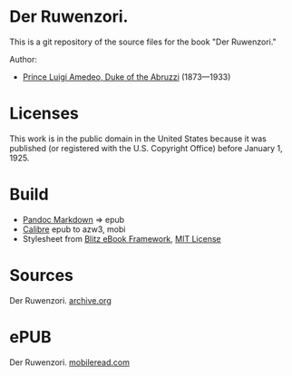 # Der Ruwenzori.

This is a git repository of the source files for the book "Der Ruwenzori."

Author:

* [Prince Luigi Amedeo, Duke of the Abruzzi](https://en.wikipedia.org/wiki/Prince_Luigi_Amedeo,_Duke_of_the_Abruzzi) (1873—1933)


# Licenses
This work is in the public domain in the United States because it was
published (or registered with the U.S. Copyright Office)
before January 1, 1925.


# Build
* [Pandoc Markdown](https://pandoc.org/MANUAL.html#pandocs-markdown) => epub
* [Calibre](https://calibre-ebook.com/) epub to azw3, mobi
* Stylesheet from [Blitz eBook Framework](https://friendsofepub.github.io/Blitz/), [MIT License](https://github.com/FriendsOfEpub/Blitz/blob/master/LICENSE)

# Sources
Der Ruwenzori. [archive.org](https://archive.org/details/ruwenzorierforschu00savo/page/n9/mode/2up)

# ePUB

Der Ruwenzori. [mobileread.com](https://www.mobileread.com/forums/showthread.php?t=342700)

